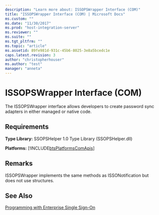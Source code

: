 ```yaml
---
description: "Learn more about: ISSOPSWrapper Interface (COM)"
title: "ISSOPSWrapper Interface (COM) | Microsoft Docs"
ms.custom: ""
ms.date: "11/30/2017"
ms.prod: "host-integration-server"
ms.reviewer: ""
ms.suite: ""
ms.tgt_pltfrm: ""
ms.topic: "article"
ms.assetid: 89fe981d-931c-45b6-8025-3e8a5bcedc1e
caps.latest.revision: 3
author: "christopherhouser"
ms.author: "test"
manager: "anneta"
---
```

# ISSOPSWrapper Interface (COM)
The ISSOPSWrapper interface allows developers to create password sync adapters in either managed or native code.  
  
## Requirements  
 **Type Library:** SSOPSHelper 1.0 Type Library (SSOPSHelper.dll)  
  
 **Platforms:**  [!INCLUDE[btsPlatformsComApis](../includes/btsplatformscomapis-md.md)]  
  
## Remarks  
 ISSOPSWrapper implements the same methods as ISSONotification but does not use structures.  
  
## See Also  
 [Programming with Enterprise Single Sign-On](../esso/programming-with-enterprise-single-sign-on.md)
